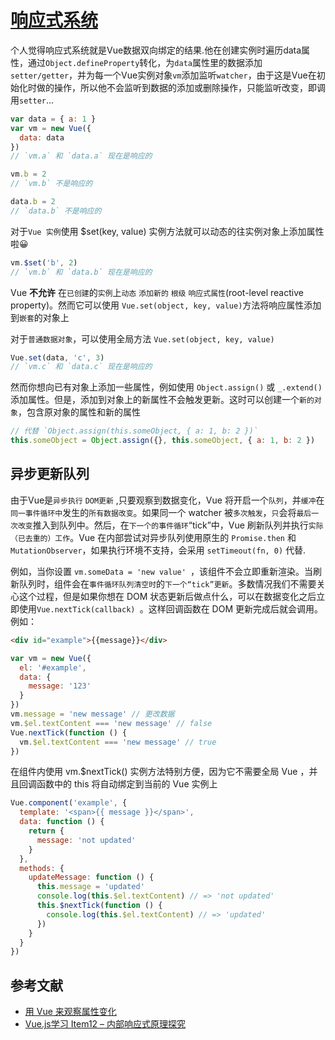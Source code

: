# [响应式系统](http://cn.vuejs.org/v2/guide/reactivity.html)

个人觉得响应式系统就是Vue数据双向绑定的结果.他在创建实例时遍历data属性，通过`Object.defineProperty`转化，为`data`属性里的数据添加`setter/getter`，并为每一个Vue实例对象`vm`添加监听`watcher`，由于这是Vue在初始化时做的操作，所以他不会监听到数据的添加或删除操作，只能监听改变，即调用`setter`...  

```js
var data = { a: 1 }
var vm = new Vue({
  data: data
})
// `vm.a` 和 `data.a` 现在是响应的

vm.b = 2
// `vm.b` 不是响应的

data.b = 2
// `data.b` 不是响应的
```

对于`Vue 实例`使用 $set(key, value) 实例方法就可以动态的往实例对象上添加属性啦😀   

```js
vm.$set('b', 2)
// `vm.b` 和 `data.b` 现在是响应的
```

Vue **不允许** 在`已创建`的`实例`上`动态` `添加新的` `根级` `响应式属性`(root-level reactive property)。然而它可以使用 `Vue.set(object, key, value)`方法将响应属性添加到`嵌套`的对象上

对于`普通数据对象`，可以使用全局方法 `Vue.set(object, key, value)`

```js
Vue.set(data, 'c', 3)
// `vm.c` 和 `data.c` 现在是响应的
```

然而你想向已有对象上添加一些属性，例如使用 `Object.assign()` 或 `_.extend() `添加属性。但是，添加到对象上的新属性不会触发更新。这时可以创建一个`新的对象`，包含原对象的属性和新的属性

```js
// 代替 `Object.assign(this.someObject, { a: 1, b: 2 })`
this.someObject = Object.assign({}, this.someObject, { a: 1, b: 2 })
```

## 异步更新队列

由于Vue是`异步执行` `DOM更新` ,只要观察到数据变化，Vue 将开启一个`队列`，并`缓冲`在 `同一事件循环中`发生的`所有数据改变`。如果同一个 watcher 被`多次触发`，`只`会将`最后一次改变`推入到队列中。然后，在`下一个的事件循环`“tick”中，Vue 刷新队列并执行`实际（已去重的）工作`。Vue 在内部尝试对异步队列使用原生的 `Promise.then` 和 `MutationObserver`，如果执行环境不支持，会采用 `setTimeout(fn, 0)` 代替.  

例如，当你设置 `vm.someData = 'new value' `，该组件不会立即重新渲染。当刷新队列时，组件会在`事件循环队列清空时`的`下一个“tick”更新`。多数情况我们不需要关心这个过程，但是如果你想在 DOM 状态更新后做点什么，可以在数据变化之后立即使用`Vue.nextTick(callback) `。这样回调函数在 DOM 更新完成后就会调用。例如：

```html
<div id="example">{{message}}</div>
```

```js
var vm = new Vue({
  el: '#example',
  data: {
    message: '123'
  }
})
vm.message = 'new message' // 更改数据
vm.$el.textContent === 'new message' // false
Vue.nextTick(function () {
  vm.$el.textContent === 'new message' // true
})
```

在组件内使用 vm.$nextTick() 实例方法特别方便，因为它不需要全局 Vue ，并且回调函数中的 this 将自动绑定到当前的 Vue 实例上  

```js
Vue.component('example', {
  template: '<span>{{ message }}</span>',
  data: function () {
    return {
      message: 'not updated'
    }
  },
  methods: {
    updateMessage: function () {
      this.message = 'updated'
      console.log(this.$el.textContent) // => 'not updated'
      this.$nextTick(function () {
        console.log(this.$el.textContent) // => 'updated'
      })
    }
  }
})
```

## 参考文献

- [用 Vue 来观察属性变化](https://segmentfault.com/a/1190000007494308)
- [Vue.js学习 Item12 – 内部响应式原理探究](http://blog.csdn.net/i10630226/article/details/51885135)